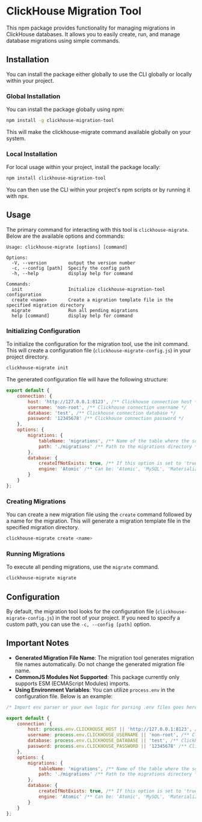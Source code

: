# ClickHouse Migration Tool

This npm package provides functionality for managing migrations in ClickHouse databases. It allows you to easily create, run, and manage database migrations using simple commands.

## Installation

You can install the package either globally to use the CLI globally or locally within your project.

### Global Installation

You can install the package globally using npm:

```bash
npm install -g clickhouse-migration-tool
```

This will make the clickhouse-migrate command available globally on your system.

### Local Installation

For local usage within your project, install the package locally:

```bash
npm install clickhouse-migration-tool
```

You can then use the CLI within your project's npm scripts or by running it with npx.

## Usage

The primary command for interacting with this tool is `clickhouse-migrate`. Below are the available options and commands:
```
Usage: clickhouse-migrate [options] [command]

Options:
  -V, --version        output the version number
  -c, --config [path]  Specify the config path
  -h, --help           display help for command

Commands:
  init                 Initialize clickhouse-migration-tool configuration
  create <name>        Create a migration template file in the specified migration directory
  migrate              Run all pending migrations
  help [command]       display help for command
```
### Initializing Configuration

To initialize the configuration for the migration tool, use the init command. This will create a configuration file (`clickhouse-migrate-config.js`) in your project directory.

```bash
clickhouse-migrate init
```

The generated configuration file will have the following structure:
```js
export default {
    connection: {
        host: 'http://127.0.0.1:8123', /** Clickhouse connection host */
        username: 'non-root', /** Clickhouse connection username */
        database: 'test', /** Clickhouse connection database */
        password: '12345678' /** Clickhouse connection password */
    },
    options: {
        migrations: {
            tableName: 'migrations', /** Name of the table where the script will store system data related to executed migrations. DO NOT modify after running migrations. */
            path: './migrations' /** Path to the migrations directory */
        },
        database: {
            createIfNotExists: true, /** If this option is set to 'true' and your database does not exist, the script will create the database using the specified engine. */
            engine: 'Atomic' /** Can be: 'Atomic', 'MySQL', 'MaterializedMySQL', 'Lazy', 'PostgreSQL', 'MaterializedPostgreSQL', 'Replicated', 'SQLite' */
        }
    }
};
```

### Creating Migrations

You can create a new migration file using the `create` command followed by a name for the migration. This will generate a migration template file in the specified migration directory.

```bash
clickhouse-migrate create <name>
```

### Running Migrations

To execute all pending migrations, use the `migrate` command.

```bash
clickhouse-migrate migrate
```

## Configuration

By default, the migration tool looks for the configuration file (`clickhouse-migrate-config.js`) in the root of your project. If you need to specify a custom path, you can use the `-c, --config [path]` option.

## Important Notes

- **Generated Migration File Name**: The migration tool generates migration file names automatically. Do not change the generated migration file name.
- **CommonJS Modules Not Supported**: This package currently only supports ESM (ECMAScript Modules) imports.
- **Using Environment Variables**: You can utilize `process.env` in the configuration file. Below is an example:

```js
/* Import env parser or your own logic for parsing .env files goes here */

export default {
    connection: {
        host: process.env.CLICKHOUSE_HOST || 'http://127.0.0.1:8123', /** Clickhouse connection host */
        username: process.env.CLICKHOUSE_USERNAME || 'non-root', /** Clickhouse connection username */
        database: process.env.CLICKHOUSE_DATABASE || 'test', /** Clickhouse connection database */
        password: process.env.CLICKHOUSE_PASSWORD || '12345678' /** Clickhouse connection password */
    },
    options: {
        migrations: {
            tableName: 'migrations', /** Name of the table where the script will store system data related to executed migrations. DO NOT modify after running migrations. */
            path: './migrations' /** Path to the migrations directory */
        },
        database: {
            createIfNotExists: true, /** If this option is set to 'true' and your database does not exist, the script will create the database using the specified engine. */
            engine: 'Atomic' /** Can be: 'Atomic', 'MySQL', 'MaterializedMySQL', 'Lazy', 'PostgreSQL', 'MaterializedPostgreSQL', 'Replicated', 'SQLite' */
        }
    }
};
```
